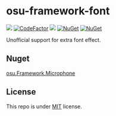 # osu-framework-font

[![](https://github.com/karaoke-dev/osu-framework-font/actions/workflows/dotnet-core.yml/badge.svg)](https://github.com/karaoke-dev/osu-framework-font)
[![CodeFactor](https://www.codefactor.io/repository/github/karaoke-dev/osu-framework-font/badge)](https://www.codefactor.io/repository/github/karaoke-dev/osu-framework-font)
[![](https://img.shields.io/badge/月子我婆-passed-ff69b4.svg)](https://github.com/karaoke-dev/osu-framework-font)
[![NuGet](https://img.shields.io/nuget/v/osu.Framework.KaraokeFont.svg)](https://www.nuget.org/packages/osu.Framework.KaraokeFont)
[![NuGet](https://img.shields.io/nuget/dt/osu.Framework.KaraokeFont.svg)](https://www.nuget.org/packages/osu.Framework.KaraokeFont)

Unofficial support for extra font effect.

## Nuget

[osu.Framework.Microphone](https://www.nuget.org/packages/osu.Framework.Microphone)

## License

This repo is under [MIT](LICENSE) license.
